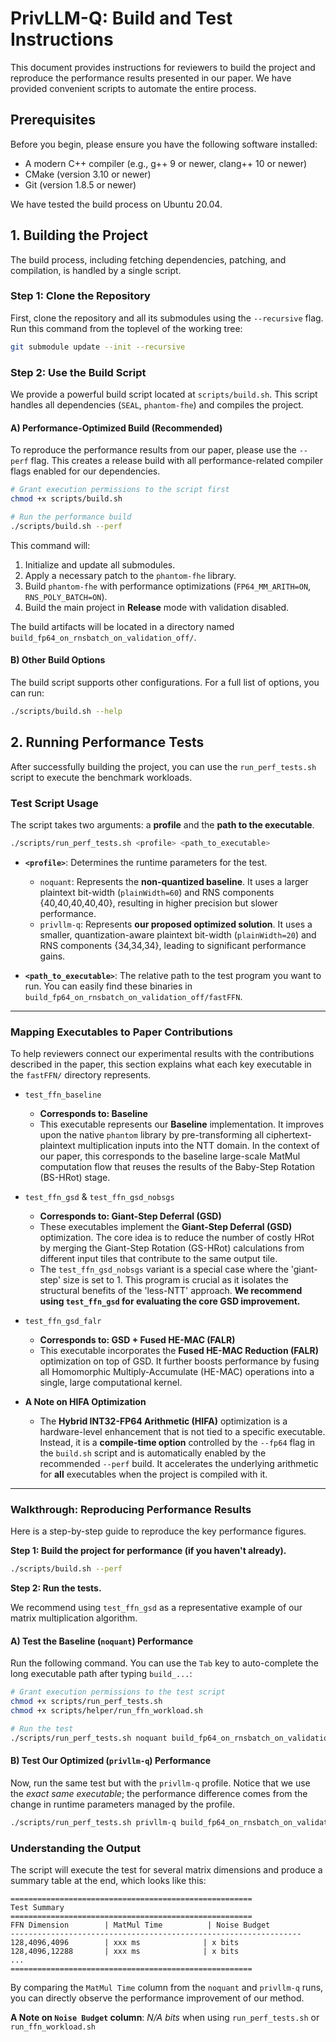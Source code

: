 # PrivLLM-Q: Build and Test Instructions

This document provides instructions for reviewers to build the project and reproduce the performance results presented in our paper. We have provided convenient scripts to automate the entire process.

## Prerequisites

Before you begin, please ensure you have the following software installed:

*   A modern C++ compiler (e.g., g++ 9 or newer, clang++ 10 or newer)
*   CMake (version 3.10 or newer)
*   Git (version 1.8.5 or newer)

We have tested the build process on Ubuntu 20.04.

## 1. Building the Project

The build process, including fetching dependencies, patching, and compilation, is handled by a single script.

### Step 1: Clone the Repository

First, clone the repository and all its submodules using the `--recursive` flag. Run this command from the toplevel of the working tree:

```sh
git submodule update --init --recursive
```

### Step 2: Use the Build Script

We provide a powerful build script located at `scripts/build.sh`. This script handles all dependencies (`SEAL`, `phantom-fhe`) and compiles the project.

#### A) Performance-Optimized Build (Recommended)

To reproduce the performance results from our paper, please use the `--perf` flag. This creates a release build with all performance-related compiler flags enabled for our dependencies.

```sh
# Grant execution permissions to the script first
chmod +x scripts/build.sh

# Run the performance build
./scripts/build.sh --perf
```

This command will:
1.  Initialize and update all submodules.
2.  Apply a necessary patch to the `phantom-fhe` library.
3.  Build `phantom-fhe` with performance optimizations (`FP64_MM_ARITH=ON`, `RNS_POLY_BATCH=ON`).
4.  Build the main project in **Release** mode with validation disabled.

The build artifacts will be located in a directory named `build_fp64_on_rnsbatch_on_validation_off/`.

#### B) Other Build Options

The build script supports other configurations. For a full list of options, you can run:

```sh
./scripts/build.sh --help
```

## 2. Running Performance Tests

After successfully building the project, you can use the `run_perf_tests.sh` script to execute the benchmark workloads.

### Test Script Usage

The script takes two arguments: a **profile** and the **path to the executable**.

```sh
./scripts/run_perf_tests.sh <profile> <path_to_executable>
```

*   **`<profile>`**: Determines the runtime parameters for the test.
    *   `noquant`: Represents the **non-quantized baseline**. It uses a larger plaintext bit-width (`plainWidth=60`) and RNS components {40,40,40,40,40}, resulting in higher precision but slower performance.
    *   `privllm-q`: Represents **our proposed optimized solution**. It uses a smaller, quantization-aware plaintext bit-width (`plainWidth=20`) and RNS components {34,34,34}, leading to significant performance gains.

*   **`<path_to_executable>`**: The relative path to the test program you want to run. You can easily find these binaries in `build_fp64_on_rnsbatch_on_validation_off/fastFFN`.


---

### **Mapping Executables to Paper Contributions**

To help reviewers connect our experimental results with the contributions described in the paper, this section explains what each key executable in the `fastFFN/` directory represents.

*   `test_ffn_baseline`
    *   **Corresponds to: Baseline**
    *   This executable represents our **Baseline** implementation. It improves upon the native `phantom` library by pre-transforming all ciphertext-plaintext multiplication inputs into the NTT domain. In the context of our paper, this corresponds to the baseline large-scale MatMul computation flow that reuses the results of the Baby-Step Rotation (BS-HRot) stage.

*   `test_ffn_gsd` & `test_ffn_gsd_nobsgs`
    *   **Corresponds to: Giant-Step Deferral (GSD)**
    *   These executables implement the **Giant-Step Deferral (GSD)** optimization. The core idea is to reduce the number of costly HRot by merging the Giant-Step Rotation (GS-HRot) calculations from different input tiles that contribute to the same output tile.
    *   The `test_ffn_gsd_nobsgs` variant is a special case where the 'giant-step' size is set to 1. This program is crucial as it isolates the structural benefits of the 'less-NTT' approach. **We recommend using `test_ffn_gsd` for evaluating the core GSD improvement.**

*   `test_ffn_gsd_falr`
    *   **Corresponds to: GSD + Fused HE-MAC (FALR)**
    *   This executable incorporates the **Fused HE-MAC Reduction (FALR)** optimization on top of GSD. It further boosts performance by fusing all Homomorphic Multiply-Accumulate (HE-MAC) operations into a single, large computational kernel.

*   **A Note on HIFA Optimization**
    *   The **Hybrid INT32-FP64 Arithmetic (HIFA)** optimization is a hardware-level enhancement that is not tied to a specific executable. Instead, it is a **compile-time option** controlled by the `--fp64` flag in the `build.sh` script and is automatically enabled by the recommended `--perf` build. It accelerates the underlying arithmetic for **all** executables when the project is compiled with it.

---

### Walkthrough: Reproducing Performance Results

Here is a step-by-step guide to reproduce the key performance figures.

**Step 1: Build the project for performance (if you haven't already).**

```sh
./scripts/build.sh --perf
```

**Step 2: Run the tests.**

We recommend using `test_ffn_gsd` as a representative example of our matrix multiplication algorithm.

#### A) Test the Baseline (`noquant`) Performance

Run the following command. You can use the `Tab` key to auto-complete the long executable path after typing `build_...`:

```sh
# Grant execution permissions to the test script
chmod +x scripts/run_perf_tests.sh
chmod +x scripts/helper/run_ffn_workload.sh

# Run the test
./scripts/run_perf_tests.sh noquant build_fp64_on_rnsbatch_on_validation_off/fastFFN/test_ffn_gsd
```

#### B) Test Our Optimized (`privllm-q`) Performance

Now, run the same test but with the `privllm-q` profile. Notice that we use the *exact same executable*; the performance difference comes from the change in runtime parameters managed by the profile.

```sh
./scripts/run_perf_tests.sh privllm-q build_fp64_on_rnsbatch_on_validation_off/fastFFN/test_ffn_gsd
```

### Understanding the Output

The script will execute the test for several matrix dimensions and produce a summary table at the end, which looks like this:

```
======================================================
Test Summary
======================================================
FFN Dimension        | MatMul Time          | Noise Budget
-----------------------------------------------------------------
128,4096,4096        | xxx ms              | x bits
128,4096,12288       | xxx ms              | x bits
...
======================================================
```

By comparing the `MatMul Time` column from the `noquant` and `privllm-q` runs, you can directly observe the performance improvement of our method.

**A Note on `Noise Budget` column**: *N/A bits* when using `run_perf_tests.sh` or `run_ffn_workload.sh`
